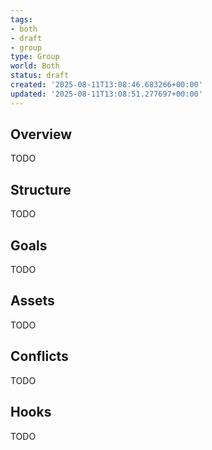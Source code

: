 ```yaml
---
tags:
- both
- draft
- group
type: Group
world: Both
status: draft
created: '2025-08-11T13:08:46.683266+00:00'
updated: '2025-08-11T13:08:51.277697+00:00'
---
```



## Overview

TODO
## Structure

TODO
## Goals

TODO
## Assets

TODO
## Conflicts

TODO
## Hooks

TODO
